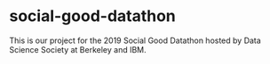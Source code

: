 # social-good-datathon
This is our project for the 2019 Social Good Datathon hosted by Data Science Society at Berkeley and IBM.
